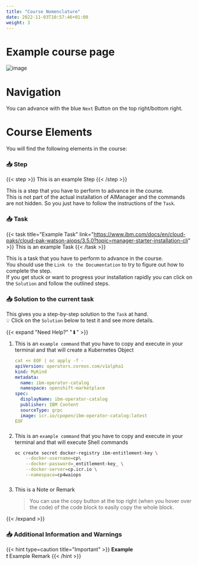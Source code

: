 ```yaml
---
title: "Course Nomenclature"
date: 2022-11-03T10:57:46+01:00
weight: 3
---
```


# Example course page



![image](/cp4waiops-training/pics/60_nomenclature.png)

# Navigation

You can advance with the blue `Next` Button on the top right/bottom right.




# Course Elements 

You will find the following elements in the course:

### 📥 Step

{{< step >}}
  This is an example Step
{{< /step >}}

This is a step that you have to perform to advance in the course.\
This is not part of the actual installation of AIManager and the commands are not hidden. So you just have to follow the instructions of the `Task`.

###

### 📥 Task

{{< task title="Example Task" link="https://www.ibm.com/docs/en/cloud-paks/cloud-pak-watson-aiops/3.5.0?topic=manager-starter-installation-cli" >}}
  This is an example Task
{{< /task >}}

This is a task that you have to perform to advance in the course.\
You should use the `Link to the Documentation` to try to figure out how to complete the step.\
If you get stuck or want to progress your installation rapidly you can click on the `Solution` and follow the outlined steps.




###

### 📥 Solution to the current task

This gives you a step-by-step solution to the `Task` at hand.\
💡 Click on the `Solution` below to test it and see more details.

{{< expand "Need Help?" "⬇" >}}

1. This is an `example command` that you have to copy and execute in your terminal and that will create a Kubernetes Object

   ```yaml
   cat << EOF | oc apply -f -
   apiVersion: operators.coreos.com/v1alpha1
   kind: MyKind
   metadata:
     name: ibm-operator-catalog
     namespace: openshift-marketplace
   spec:
     displayName: ibm-operator-catalog
     publisher: IBM Content
     sourceType: grpc
     image: icr.io/cpopen/ibm-operator-catalog:latest
   EOF
   ```
   ###

1. This is an `example command` that you have to copy and execute in your terminal and that will execute Shell commands

   ```bash
   oc create secret docker-registry ibm-entitlement-key \
       --docker-username=cp\
       --docker-password=_entitlement-key_ \
       --docker-server=cp.icr.io \
       --namespace=cp4waiops
   ```

   ###

1. This is a Note or Remark

    > You can use the copy button at the top right (when you hover over the code) of the code block to easily copy the whole block.


{{< /expand >}}


###

### 📥 Additional Information and Warnings

{{< hint type=caution  title="Important" >}}
**Example**\
❗ Example Remark
{{< /hint >}}